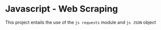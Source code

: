 # Javascript - Web Scraping

This project entails the use of the `js requests` module and `js JSON` object
